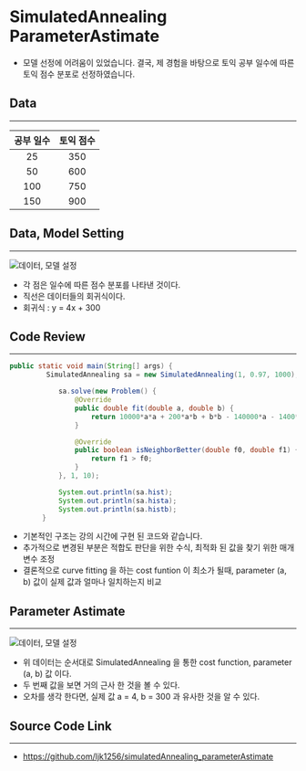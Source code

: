 # SimulatedAnnealing ParameterAstimate

* 모델 선정에 어려움이 있었습니다. 결국, 제 경험을 바탕으로 토익 공부 일수에 따른 토익 점수 분포로 선정하였습니다.

## Data
---

| 공부 일수 | 토익 점수 | 
|:------:|:-------:|
| 25 | 350 | 
| 50 | 600 |
| 100 | 750 | 
| 150 | 900 |
## Data, Model Setting
---

![데이터, 모델 설정](https://postfiles.pstatic.net/MjAyMTA2MDZfMTk4/MDAxNjIyOTEzMzYwMDUx._Yfs0Q5gYDuUprr1YGTmkSnhzyay3s-XsnpRz3nOuB0g.Nlnz533aCupMO-TV6nwR9EnMDZraOlMIi64x0knCUmUg.PNG.ljk1256/%EC%A0%90%EC%88%98%EB%B6%84%ED%8F%AC_%EB%8D%B0%EC%9D%B4%ED%84%B0.png?type=w580)

* 각 점은 일수에 따른 점수 분포를 나타낸 것이다.
* 직선은 데이터들의 회귀식이다. 
* 회귀식 : y = 4x + 300

## Code Review
---

```java
public static void main(String[] args) {
		 SimulatedAnnealing sa = new SimulatedAnnealing(1, 0.97, 1000);

		    sa.solve(new Problem() {
	            @Override
	            public double fit(double a, double b) {
	                return 10000*a*a + 200*a*b + b*b - 140000*a - 1400*b + 490000 ;
	            }

	            @Override
	            public boolean isNeighborBetter(double f0, double f1) {
	                return f1 > f0;
	            }
	        }, 1, 10);

	        System.out.println(sa.hist);
	        System.out.println(sa.hista);
	        System.out.println(sa.histb);
	    }
```

* 기본적인 구조는 강의 시간에 구현 된 코드와 같습니다.
* 추가적으로 변경된 부분은 적합도 판단을 위한 수식, 최적화 된 값을 찾기 위한 매개변수 조정
* 결론적으로 curve fitting 을 하는 cost funtion 이 최소가 될때, parameter (a, b) 값이 실제 값과 얼마나 일치하는지 비교

## Parameter Astimate
---

![데이터, 모델 설정](https://postfiles.pstatic.net/MjAyMTA2MDZfMTYz/MDAxNjIyOTEzMzcyNTcy.oce7_RSNkeht_IioGCqHWKGbsg5HgSQ2ZiJ1VxbJDC0g.pmsHooilvIE_t-ofHXwX--rAp5LCjUS9HdBiutt1keIg.PNG.ljk1256/%EA%B2%B0%EA%B3%BC_%EA%B0%92.png?type=w580)

* 위 데이터는 순서대로 SimulatedAnnealing 을 통한 cost function, parameter (a, b) 값 이다.
* 두 번째 값을 보면 거의 근사 한 것을 볼 수 있다.
* 오차를 생각 한다면, 실제 값 a = 4, b = 300 과 유사한 것을 알 수 있다.

## Source Code Link
---

* https://github.com/ljk1256/simulatedAnnealing_parameterAstimate
